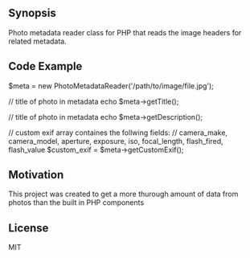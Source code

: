 ## Synopsis

Photo metadata reader class for PHP that reads the image headers for related metadata.

## Code Example

$meta = new PhotoMetadataReader('/path/to/image/file.jpg');

// title of photo in metadata
echo $meta->getTitle(); 

// title of photo in metadata
echo $meta->getDescription(); 

// custom exif array containes the follwing fields: 
// camera_make, camera_model, aperture, exposure, iso, focal_length, flash_fired, flash_value
$custom_exif = $meta->getCustomExif();

## Motivation

This project was created to get a more thurough amount of data from photos than the built in PHP components

## License

MIT